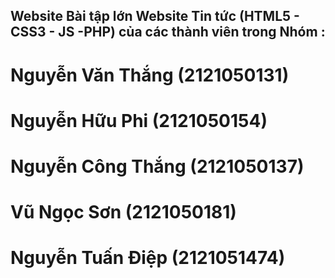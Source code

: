## Website Bài tập lớn Website Tin tức (HTML5 - CSS3 - JS -PHP) của các thành viên trong Nhóm :

# Nguyễn Văn Thắng (2121050131)

# Nguyễn Hữu Phi (2121050154)

# Nguyễn Công Thắng (2121050137)

# Vũ Ngọc Sơn (2121050181)

# Nguyễn Tuấn Điệp (2121051474)

